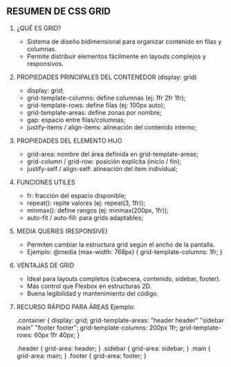 RESUMEN DE CSS GRID
-------------------

1. ¿QUÉ ES GRID?
   - Sistema de diseño bidimensional para organizar contenido en filas y columnas.
   - Permite distribuir elementos fácilmente en layouts complejos y responsivos.

2. PROPIEDADES PRINCIPALES DEL CONTENEDOR (display: grid)
   - display: grid;
   - grid-template-columns: define columnas (ej: 1fr 2fr 1fr);
   - grid-template-rows: define filas (ej: 100px auto);
   - grid-template-areas: define zonas por nombre;
   - gap: espacio entre filas/columnas;
   - justify-items / align-items: alineación del contenido interno;

3. PROPIEDADES DEL ELEMENTO HIJO
   - grid-area: nombre del área definida en grid-template-areas;
   - grid-column / grid-row: posición explícita (inicio / fin);
   - justify-self / align-self: alineación del ítem individual;

4. FUNCIONES UTILES
   - fr: fracción del espacio disponible;
   - repeat(): repite valores (ej: repeat(3, 1fr));
   - minmax(): define rangos (ej: minmax(200px, 1fr));
   - auto-fit / auto-fill: para grids adaptables;

5. MEDIA QUERIES (RESPONSIVE)
   - Permiten cambiar la estructura grid según el ancho de la pantalla.
   - Ejemplo:
     @media (max-width: 768px) {
       grid-template-columns: 1fr;
     }

6. VENTAJAS DE GRID
   - Ideal para layouts completos (cabecera, contenido, sidebar, footer).
   - Más control que Flexbox en estructuras 2D.
   - Buena legibilidad y mantenimiento del código.

7. RECURSO RÁPIDO PARA ÁREAS
   Ejemplo:

   .container {
     display: grid;
     grid-template-areas:
       "header header"
       "sidebar main"
       "footer footer";
     grid-template-columns: 200px 1fr;
     grid-template-rows: 60px 1fr 40px;
   }

   .header  { grid-area: header; }
   .sidebar { grid-area: sidebar; }
   .main    { grid-area: main; }
   .footer  { grid-area: footer; }
